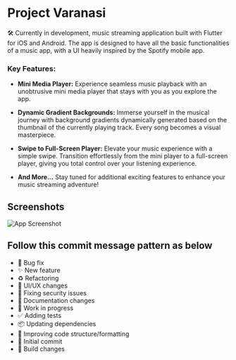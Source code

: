 # Project Varanasi

🛠️ Currently in development, music streaming application built with Flutter for iOS and Android. The app is designed to have all the basic functionalities of a music app, with a UI heavily inspired by the Spotify mobile app.

### Key Features:

- **Mini Media Player:** Experience seamless music playback with an unobtrusive mini media player that stays with you as you explore the app.

- **Dynamic Gradient Backgrounds:** Immerse yourself in the musical journey with background gradients dynamically generated based on the thumbnail of the currently playing track. Every song becomes a visual masterpiece.

- **Swipe to Full-Screen Player:** Elevate your music experience with a simple swipe. Transition effortlessly from the mini player to a full-screen player, giving you total control over your listening experience.

- **And More...** Stay tuned for additional exciting features to enhance your music streaming adventure!

## Screenshots

![App Screenshot](https://github.com/devaryakjha/varanasi_mobile_app/assets/99560530/fe3b7066-1b7b-4f27-98e0-a136a8d0c84b)

## Follow this commit message pattern as below

- 🐛 Bug fix
- ✨ New feature
- ♻️ Refactoring
- 💄 UI/UX changes
- 🚨 Fixing security issues
- 📝 Documentation changes
- 🚧 Work in progress
- ✅ Adding tests
- 📦 Updating dependencies
- 🎨 Improving code structure/formatting
- 🎉 Initial commit
- 👷 Build changes
